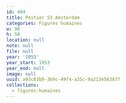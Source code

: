 ```yaml
---
id: 404
title: Postier 53 Amsterdam
categories: Figures humaines
w: 90
h: 50
location: null
note: null
file: null
year: '1953'
year_start: 1953
year_end: null
image: null
uuid: a93c83b9-3b9c-49f4-a35c-9a213e563877
collections:
  - figures-humaines
---
```


